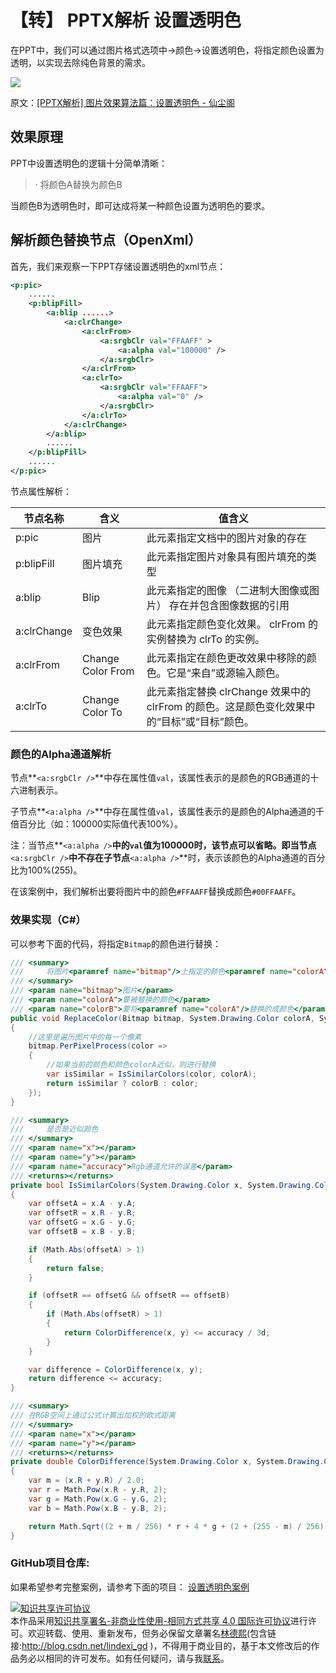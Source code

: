 
# 【转】 PPTX解析 设置透明色

在PPT中，我们可以通过图片格式选项中->颜色->设置透明色，将指定颜色设置为透明，以实现去除纯色背景的需求。

<!--more-->



![](http://image.acmx.xyz/lindexi%2Fimage-1628836752925.png)
<!-- ![file](https://imxcg.com/wp-content/uploads/2021/08/image-1628836752925.png) -->

原文：[[PPTX解析] 图片效果算法篇：设置透明色 - 仙尘阁](https://imxcg.com/technology/dot-net/pptx-analysis/pptx-analysis-set-transparent-color/ )

## 效果原理

PPT中设置透明色的逻辑十分简单清晰：

> · 将颜色A替换为颜色B

当颜色B为透明色时，即可达成将某一种颜色设置为透明色的要求。


## 解析颜色替换节点（OpenXml）

首先，我们来观察一下PPT存储设置透明色的xml节点：

``` xml
<p:pic>
	......
	<p:blipFill>
		<a:blip ......>
			<a:clrChange>
				<a:clrFrom>
					<a:srgbClr val="FFAAFF" >
						<a:alpha val="100000" />
					</a:srgbClr>
				</a:clrFrom>
				<a:clrTo>
					<a:srgbClr val="FFAAFF">
						<a:alpha val="0" />
					</a:srgbClr>
				</a:clrTo>
			</a:clrChange>
		</a:blip>
		......
	</p:blipFill>
	......
</p:pic>
```

节点属性解析：

|节点名称|含义|值含义|
|-|-|-|
|p:pic|图片|此元素指定文档中的图片对象的存在|
|p:blipFill|图片填充|此元素指定图片对象具有图片填充的类型|
|a:blip|Blip|此元素指定的图像 （二进制大图像或图片） 存在并包含图像数据的引用|
|a:clrChange|变色效果|此元素指定颜色变化效果。 clrFrom 的实例替换为 clrTo 的实例。|
|a:clrFrom|Change Color From|此元素指定在颜色更改效果中移除的颜色。它是“来自”或源输入颜色。|
|a:clrTo|Change Color To|此元素指定替换 clrChange 效果中的 clrFrom 的颜色。这是颜色变化效果中的“目标”或“目标”颜色。|

### 颜色的Alpha通道解析

节点**`<a:srgbClr />`**中存在属性值`val`，该属性表示的是颜色的RGB通道的十六进制表示。

子节点**`<a:alpha />`**中存在属性值`val`，该属性表示的是颜色的Alpha通道的千倍百分比（如：100000实际值代表100%）。

注：当节点**`<a:alpha />`**中的`val`值为100000时，该节点可以省略。即当节点**`<a:srgbClr />`**中不存在子节点**`<a:alpha />`**时，表示该颜色的Alpha通道的百分比为100%(255)。

在该案例中，我们解析出要将图片中的颜色`#FFAAFF`替换成颜色`#00FFAAFF`。

### 效果实现（C#）

可以参考下面的代码，将指定`Bitmap`的颜色进行替换：

``` C#
/// <summary>
///     将图片<paramref name="bitmap"/>上指定的颜色<paramref name="colorA"/>替换为颜色<paramref name="colorB"/>
/// </summary>
/// <param name="bitmap">图片</param>
/// <param name="colorA">要被替换的颜色</param>
/// <param name="colorB">要将<paramref name="colorA"/>替换的成颜色</param>
public void ReplaceColor(Bitmap bitmap, System.Drawing.Color colorA, System.Drawing.Color colorB)
{
    //这里是遍历图片中的每一个像素
    bitmap.PerPixelProcess(color =>
    {
        //如果当前的颜色和颜色colorA近似，则进行替换
        var isSimilar = IsSimilarColors(color, colorA);
        return isSimilar ? colorB : color;
    });
}

/// <summary>
///     是否是近似颜色
/// </summary>
/// <param name="x"></param>
/// <param name="y"></param>
/// <param name="accuracy">Rgb通道允许的误差</param>
/// <returns></returns>
private bool IsSimilarColors(System.Drawing.Color x, System.Drawing.Color y, int accuracy = 36)
{
    var offsetA = x.A - y.A;
    var offsetR = x.R - y.R;
    var offsetG = x.G - y.G;
    var offsetB = x.B - y.B;

    if (Math.Abs(offsetA) > 1)
    {
        return false;
    }

    if (offsetR == offsetG && offsetR == offsetB)
    {
        if (Math.Abs(offsetR) > 1)
        {
            return ColorDifference(x, y) <= accuracy / 3d;
        }
    }

    var difference = ColorDifference(x, y);
    return difference <= accuracy;
}

/// <summary>
/// 在RGB空间上通过公式计算出加权的欧式距离
/// </summary>
/// <param name="x"></param>
/// <param name="y"></param>
/// <returns></returns>
private double ColorDifference(System.Drawing.Color x, System.Drawing.Color y)
{
    var m = (x.R + y.R) / 2.0;
    var r = Math.Pow(x.R - y.R, 2);
    var g = Math.Pow(x.G - y.G, 2);
    var b = Math.Pow(x.B - y.B, 2);

    return Math.Sqrt((2 + m / 256) * r + 4 * g + (2 + (255 - m) / 256) * b);
}
```

### GitHub项目仓库:

如果希望参考完整案例，请参考下面的项目：
[设置透明色案例](https://github.com/Firito/Learnland.DotNetCore.Source/blob/master/Learnland.DotNetCore.PptxAnalysis/Image/ColorEffect.cs "设置透明色案例")




<a rel="license" href="http://creativecommons.org/licenses/by-nc-sa/4.0/"><img alt="知识共享许可协议" style="border-width:0" src="https://licensebuttons.net/l/by-nc-sa/4.0/88x31.png" /></a><br />本作品采用<a rel="license" href="http://creativecommons.org/licenses/by-nc-sa/4.0/">知识共享署名-非商业性使用-相同方式共享 4.0 国际许可协议</a>进行许可。欢迎转载、使用、重新发布，但务必保留文章署名[林德熙](http://blog.csdn.net/lindexi_gd)(包含链接:http://blog.csdn.net/lindexi_gd )，不得用于商业目的，基于本文修改后的作品务必以相同的许可发布。如有任何疑问，请与我[联系](mailto:lindexi_gd@163.com)。